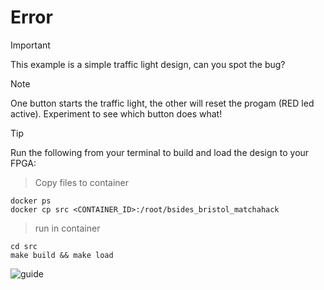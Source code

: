 # Error

> [!IMPORTANT]
> This example is a simple traffic light design, can you spot the bug?

> [!NOTE]
> One button starts the traffic light, the other will reset the progam (RED led active). Experiment to see which button does what!

> [!TIP]
> Run the following from your terminal to build and load the design to your FPGA:

> Copy files to container
```
docker ps
docker cp src <CONTAINER_ID>:/root/bsides_bristol_matchahack
```

> run in container
```
cd src 
make build && make load
```

![guide](../DEPS/guide.png)